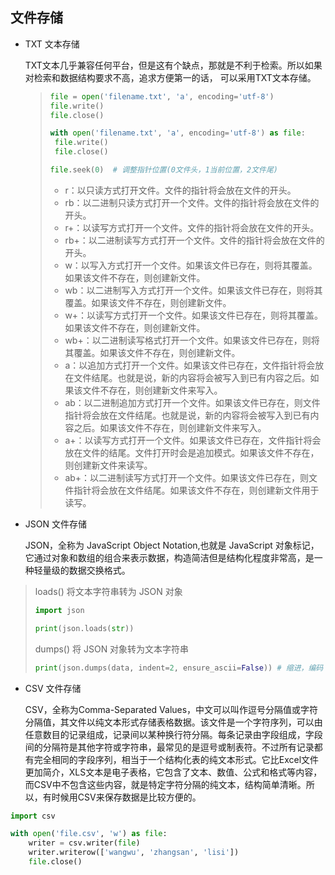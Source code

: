 ## 文件存储



+ TXT 文本存储

  TXT文本几乎兼容任何平台，但是这有个缺点，那就是不利于检索。所以如果对检索和数据结构要求不高，追求方便第一的话， 可以采用TXT文本存储。
  
  
  
  > ```python
  > file = open('filename.txt', 'a', encoding='utf-8')
  > file.write()
  > file.close()
  > 
  > with open('filename.txt', 'a', encoding='utf-8') as file:
  >  file.write()
  >  file.close()
  > 
  > file.seek(0)  # 调整指针位置(0文件头，1当前位置，2文件尾)
  > ```
  >
  > + r：以只读方式打开文件。文件的指针将会放在文件的开头。
  > + rb：以二进制只读方式打开一个文件。文件的指针将会放在文件的开头。
  > + r+：以读写方式打开一个文件。文件的指针将会放在文件的开头。
  > + rb+：以二进制读写方式打开一个文件。文件的指针将会放在文件的开头。
  > + w：以写入方式打开一个文件。如果该文件已存在，则将其覆盖。如果该文件不存在，则创建新文件。
  > + wb：以二进制写入方式打开一个文件。如果该文件已存在，则将其覆盖。如果该文件不存在，则创建新文件。
  > + w+：以读写方式打开一个文件。如果该文件已存在，则将其覆盖。如果该文件不存在，则创建新文件。
  > + wb+：以二进制读写格式打开一个文件。如果该文件已存在，则将其覆盖。如果该文件不存在，则创建新文件。
  > + a：以追加方式打开一个文件。如果该文件已存在，文件指针将会放在文件结尾。也就是说，新的内容将会被写入到已有内容之后。如果该文件不存在，则创建新文件来写入。
  > + ab：以二进制追加方式打开一个文件。如果该文件已存在，则文件指针将会放在文件结尾。也就是说，新的内容将会被写入到已有内容之后。如果该文件不存在，则创建新文件来写入。
  > + a+：以读写方式打开一个文件。如果该文件已存在，文件指针将会放在文件的结尾。文件打开时会是追加模式。如果该文件不存在，则创建新文件来读写。
  > + ab+：以二进制读写方式打开一个文件。如果该文件已存在，则文件指针将会放在文件结尾。如果该文件不存在，则创建新文件用于读写。



+ JSON 文件存储

  JSON，全称为 JavaScript Object Notation,也就是 JavaScript 对象标记，它通过对象和数组的组合来表示数据，构造简洁但是结构化程度非常高，是一种轻量级的数据交换格式。

> loads() 将文本字符串转为 JSON 对象
>
> ```python
> import json
> 
> print(json.loads(str))
> ```
>
> dumps() 将 JSON 对象转为文本字符串
>
> ```python
> print(json.dumps(data, indent=2, ensure_ascii=False)) # 缩进，编码
> ```



+ CSV 文件存储

  CSV，全称为Comma-Separated Values，中文可以叫作逗号分隔值或字符分隔值，其文件以纯文本形式存储表格数据。该文件是一个字符序列，可以由任意数目的记录组成，记录间以某种换行符分隔。每条记录由字段组成，字段间的分隔符是其他字符或字符串，最常见的是逗号或制表符。不过所有记录都有完全相同的字段序列，相当于一个结构化表的纯文本形式。它比Excel文件更加简介，XLS文本是电子表格，它包含了文本、数值、公式和格式等内容，而CSV中不包含这些内容，就是特定字符分隔的纯文本，结构简单清晰。所以，有时候用CSV来保存数据是比较方便的。

```python
import csv

with open('file.csv', 'w') as file:
    writer = csv.writer(file)
    writer.writerow(['wangwu', 'zhangsan', 'lisi'])
    file.close()
```














